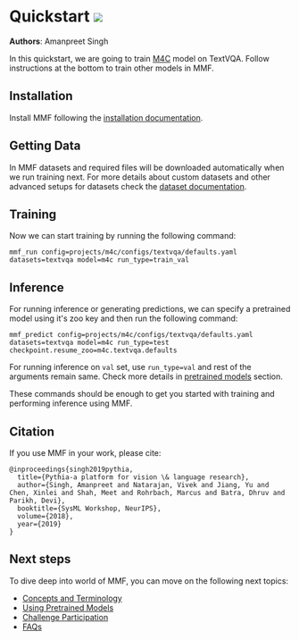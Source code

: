 # Quickstart [![](https://circleci.com/gh/facebookresearch/mmf.svg?style=svg)](https://circleci.com/gh/facebookresearch/mmf)

**Authors**: Amanpreet Singh

In this quickstart, we are going to train [M4C](https://github.com/facebookresearch/mmf/tree/master/projects/m4c) model on TextVQA. Follow instructions at the bottom
to train other models in MMF.


## Installation

Install MMF following the [installation documentation](./installation).

## Getting Data

In MMF datasets and required files will be downloaded automatically when we run training next. For more details about custom datasets and other advanced setups for datasets check the [dataset documentation](../tutorials/dataset).

## Training

Now we can start training by running the following command:

```
mmf_run config=projects/m4c/configs/textvqa/defaults.yaml datasets=textvqa model=m4c run_type=train_val
```

## Inference

For running inference or generating predictions, we can specify a pretrained model using it's zoo key and then run the following command:

```
mmf_predict config=projects/m4c/configs/textvqa/defaults.yaml datasets=textvqa model=m4c run_type=test checkpoint.resume_zoo=m4c.textvqa.defaults
```

For running inference on `val` set, use `run_type=val` and rest of the arguments remain same. Check more details in [pretrained models](pretrained_models) section.

These commands should be enough to get you started with training and performing inference using MMF.

## Citation

If you use MMF in your work, please cite:


```text
@inproceedings{singh2019pythia,
  title={Pythia-a platform for vision \& language research},
  author={Singh, Amanpreet and Natarajan, Vivek and Jiang, Yu and Chen, Xinlei and Shah, Meet and Rohrbach, Marcus and Batra, Dhruv and Parikh, Devi},
  booktitle={SysML Workshop, NeurIPS},
  volume={2018},
  year={2019}
}
```

## Next steps

To dive deep into world of MMF, you can move on the following next topics:

- [Concepts and Terminology](../tutorials/concepts)
- [Using Pretrained Models](./pretrained_models)
- [Challenge Participation](./challenge)
- [FAQs](./faq)
